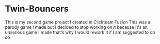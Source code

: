 # Twin-Bouncers
This is my second game project I created in Clickteam Fusion 
This was a parody game I made but I decided to stop working on it because It's an unserious game I made that's why
I would rework it if I am suggested to do so
